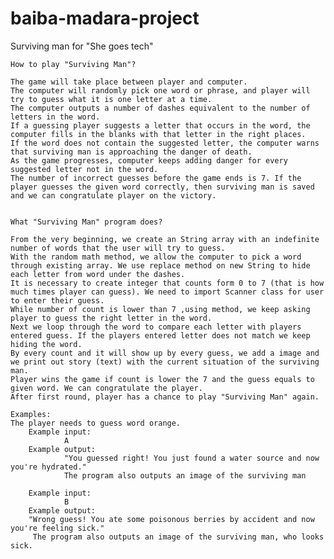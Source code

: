 # baiba-madara-project
Surviving man for "She goes tech"

    How to play "Surviving Man"?

    The game will take place between player and computer.
    The computer will randomly pick one word or phrase, and player will try to guess what it is one letter at a time.
    The computer outputs a number of dashes equivalent to the number of letters in the word.
    If a guessing player suggests a letter that occurs in the word, the computer fills in the blanks with that letter in the right places.
    If the word does not contain the suggested letter, the computer warns that surviving man is approaching the danger of death.
    As the game progresses, computer keeps adding danger for every suggested letter not in the word.
    The number of incorrect guesses before the game ends is 7. If the player guesses the given word correctly, then surviving man is saved and we can congratulate player on the victory.


    What "Surviving Man" program does?

    From the very beginning, we create an String array with an indefinite number of words that the user will try to guess.
    With the random math method, we allow the computer to pick a word through existing array. We use replace method on new String to hide each letter from word under the dashes.
    It is necessary to create integer that counts form 0 to 7 (that is how much times player can guess). We need to import Scanner class for user to enter their guess.
    While number of count is lower than 7 ,using method, we keep asking player to guess the right letter in the word.
    Next we loop through the word to compare each letter with players entered guess. If the players entered letter does not match we keep hiding the word.
    By every count and it will show up by every guess, we add a image and we print out story (text) with the current situation of the surviving man.
    Player wins the game if count is lower the 7 and the guess equals to given word. We can congratulate the player.
    After first round, player has a chance to play "Surviving Man" again.

    Examples:
    The player needs to guess word orange.
        Example input:
                A
        Example output:
                "You guessed right! You just found a water source and now you're hydrated."
                The program also outputs an image of the surviving man

        Example input:
                B
        Example output:
        "Wrong guess! You ate some poisonous berries by accident and now you're feeling sick."
         The program also outputs an image of the surviving man, who looks sick.

